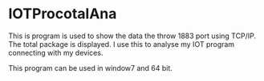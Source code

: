 # IOTProcotalAna
This is program is used to show the data the throw 1883 port using TCP/IP. The total package is displayed. I use this to analyse my IOT program connecting with my devices.


This program can be used in window7 and 64 bit. 
